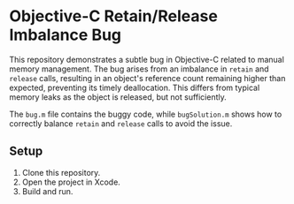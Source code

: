 # Objective-C Retain/Release Imbalance Bug

This repository demonstrates a subtle bug in Objective-C related to manual memory management.  The bug arises from an imbalance in `retain` and `release` calls, resulting in an object's reference count remaining higher than expected, preventing its timely deallocation. This differs from typical memory leaks as the object is released, but not sufficiently. 

The `bug.m` file contains the buggy code, while `bugSolution.m` shows how to correctly balance `retain` and `release` calls to avoid the issue.

## Setup

1. Clone this repository.
2. Open the project in Xcode.
3. Build and run.